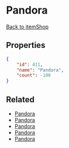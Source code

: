 # Pandora

<no description available>

[Back to itemShop](../item-shops.md)

## Properties

```json
{
    "id": 411,
    "name": "Pandora",
    "count": -100
}
```

## Related

- [Pandora](../items/12360-pandora.md)
- [Pandora](../items/12361-pandora.md)
- [Pandora](../items/12362-pandora.md)
- [Pandora](../items/12363-pandora.md)
- [Pandora](../items/12364-pandora.md)

